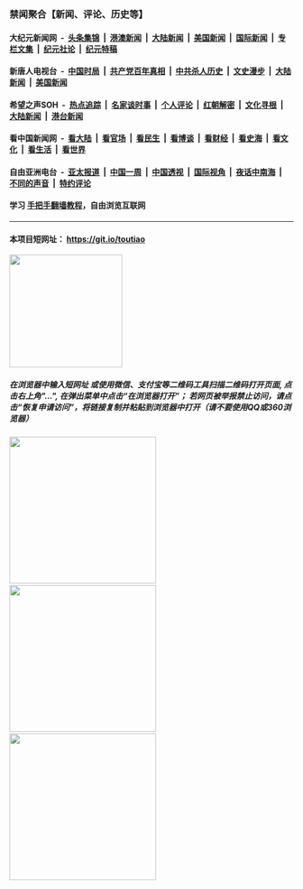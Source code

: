 ### 禁闻聚合【新闻、评论、历史等】

#### 大纪元新闻网 &nbsp;-&nbsp; [头条集锦](indexes/E头条集锦.md?t=02071602) &nbsp;|&nbsp; [港澳新闻](indexes/E港澳新闻.md?t=02071602)  &nbsp;|&nbsp; [大陆新闻](indexes/E大陆新闻.md?t=02071602) &nbsp;|&nbsp; [美国新闻](indexes/E美国新闻.md?t=02071602) &nbsp;|&nbsp; [国际新闻](indexes/E国际新闻.md?t=02071602) &nbsp;|&nbsp; [专栏文集](indexes/E专栏文集.md?t=02071602) &nbsp;|&nbsp; [纪元社论](indexes/E纪元社论.md?t=02071602) &nbsp;|&nbsp; [纪元特稿](indexes/E纪元特稿.md?t=02071602) 

#### 新唐人电视台 &nbsp;-&nbsp; [中国时局](indexes/N中国时局.md?t=02071602) &nbsp;|&nbsp; [共产党百年真相](indexes/N共产党百年真相.md?t=02071602) &nbsp;|&nbsp; [中共杀人历史](indexes/N中共杀人历史.md?t=02071602) &nbsp;|&nbsp; [文史漫步](indexes/N文史漫步.md?t=02071602) &nbsp;|&nbsp; [大陆新闻](indexes/N大陆新闻.md?t=02071602) &nbsp;|&nbsp; [美国新闻](indexes/N美国新闻.md?t=02071602)

#### 希望之声SOH &nbsp;-&nbsp; [热点追踪](indexes/H热点追踪.md?t=02071602) &nbsp;|&nbsp; [名家谈时事](indexes/H名家谈时事.md?t=02071602) &nbsp;|&nbsp; [个人评论](indexes/H个人评论.md?t=02071602)  &nbsp;|&nbsp; [红朝解密](indexes/H红朝解密.md?t=02071602) &nbsp;|&nbsp; [文化寻根](indexes/H文化寻根.md?t=02071602) &nbsp;|&nbsp; [大陆新闻](indexes/H大陆新闻.md?t=02071602) &nbsp;|&nbsp; [港台新闻](indexes/H港台新闻.md?t=02071602)

#### 看中国新闻网 &nbsp;-&nbsp; [看大陆](indexes/S看大陆.md?t=02071602) &nbsp;|&nbsp; [看官场](indexes/S看官场.md?t=02071602) &nbsp;|&nbsp; [看民生](indexes/S看民生.md?t=02071602)  &nbsp;|&nbsp; [看博谈](indexes/S看博谈.md?t=02071602) &nbsp;|&nbsp; [看财经](indexes/S看财经.md?t=02071602) &nbsp;|&nbsp; [看史海](indexes/S看史海.md?t=02071602) &nbsp;|&nbsp; [看文化](indexes/S看文化.md?t=02071602) &nbsp;|&nbsp; [看生活](indexes/S看生活.md?t=02071602) &nbsp;|&nbsp; [看世界](indexes/S看世界.md?t=02071602)

#### 自由亚洲电台 &nbsp;-&nbsp; [亚太报道](indexes/R亚太报道.md?t=02071602) &nbsp;|&nbsp; [中国一周](indexes/R中国一周.md?t=02071602) &nbsp;|&nbsp; [中国透视](indexes/R中国透视.md?t=02071602)  &nbsp;|&nbsp; [国际视角](indexes/R国际视角.md?t=02071602) &nbsp;|&nbsp; [夜话中南海](indexes/R夜话中南海.md?t=02071602) &nbsp;|&nbsp; [不同的声音](indexes/R不同的声音.md?t=02071602) &nbsp;|&nbsp; [特约评论](indexes/R特约评论.md?t=02071602)

#### 学习 [手把手翻墙教程](https://github.com/gfw-breaker/guides/wiki)，自由浏览互联网

----

#### 本项目短网址： https://git.io/toutiao
<img src="https://raw.githubusercontent.com/gfw-breaker/banned-news/master/scripts/img/qr.png" width="200px"/>  

##### 在浏览器中输入短网址 或使用微信、支付宝等二维码工具扫描二维码打开页面, 点击右上角"...", 在弹出菜单中点击“在浏览器打开”； 若网页被举报禁止访问，请点击“恢复申请访问”，将链接复制并粘贴到浏览器中打开（请不要使用QQ或360浏览器）

<img src="https://raw.githubusercontent.com/gfw-breaker/banned-news/master/scripts/img/1.png" width="260px"/> &nbsp; <img src="https://raw.githubusercontent.com/gfw-breaker/banned-news/master/scripts/img/2.png" width="260px"/> &nbsp; <img src="https://raw.githubusercontent.com/gfw-breaker/banned-news/master/scripts/img/3.png" width="260px"/>
